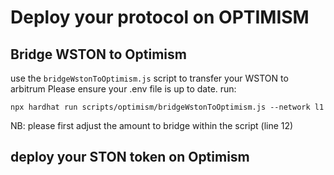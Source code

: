 # Deploy your protocol on OPTIMISM


## Bridge WSTON to Optimism

use the `bridgeWstonToOptimism.js` script to transfer your WSTON to arbitrum
Please ensure your .env file is up to date.
run:

```
npx hardhat run scripts/optimism/bridgeWstonToOptimism.js --network l1
```
NB: please first adjust the amount to bridge within the script (line 12)

## deploy your STON token on Optimism
